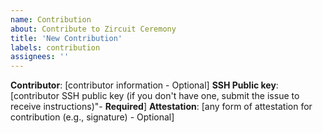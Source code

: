 ```yaml
---
name: Contribution
about: Contribute to Zircuit Ceremony
title: 'New Contribution'
labels: contribution
assignees: ''
---
```


**Contributor**: [contributor information - Optional]
**SSH Public key**: [contributor SSH public key (if you don't have one, submit the issue to receive instructions)"- **Required**]
**Attestation**: [any form of attestation for contribution (e.g., signature) - Optional]

